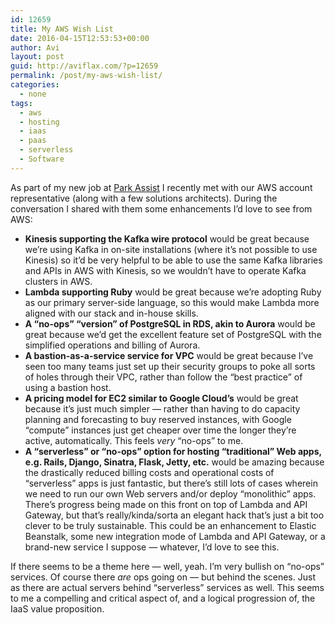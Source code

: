 ```yaml
---
id: 12659
title: My AWS Wish List
date: 2016-04-15T12:53:53+00:00
author: Avi
layout: post
guid: http://aviflax.com/?p=12659
permalink: /post/my-aws-wish-list/
categories:
  - none
tags:
  - aws
  - hosting
  - iaas
  - paas
  - serverless
  - Software
---
```

As part of my new job at [Park Assist](http://parkassist.com/) I recently met with our AWS account representative (along with a few solutions architects). During the conversation I shared with them some enhancements I’d love to see from AWS:

  * **Kinesis supporting the Kafka wire protocol** would be great because we’re using Kafka in on-site installations (where it’s not possible to use Kinesis) so it’d be very helpful to be able to use the same Kafka libraries and APIs in AWS with Kinesis, so we wouldn’t have to operate Kafka clusters in AWS.
  * **Lambda supporting Ruby** would be great because we’re adopting Ruby as our primary server-side language, so this would make Lambda more aligned with our stack and in-house skills.
  * **A “no-ops” “version” of PostgreSQL in RDS, akin to Aurora** would be great because we’d get the excellent feature set of PostgreSQL with the simplified operations and billing of Aurora.
  * **A bastion-as-a-service service for VPC** would be great because I’ve seen too many teams just set up their security groups to poke all sorts of holes through their VPC, rather than follow the “best practice” of using a bastion host.
  * **A pricing model for EC2 similar to Google Cloud’s** would be great because it’s just much simpler — rather than having to do capacity planning and forecasting to buy reserved instances, with Google “compute” instances just get cheaper over time the longer they’re active, automatically. This feels _very_ “no-ops” to me.
  * **A “serverless” or “no-ops” option for hosting “traditional” Web apps, e.g. Rails, Django, Sinatra, Flask, Jetty, etc.** would be amazing because the drastically reduced billing costs and operational costs of “serverless” apps is just fantastic, but there’s still lots of cases wherein we need to run our own Web servers and/or deploy “monolithic” apps. There’s progress being made on this front on top of Lambda and API Gateway, but that’s really/kinda/sorta an elegant hack that’s just a bit too clever to be truly sustainable. This could be an enhancement to Elastic Beanstalk, some new integration mode of Lambda and API Gateway, or a brand-new service I suppose — whatever, I’d love to see this.

If there seems to be a theme here — well, yeah. I’m very bullish on “no-ops” services. Of course there _are_ ops going on — but behind the scenes. Just as there are actual servers behind “serverless” services as well. This seems to me a compelling and critical aspect of, and a logical progression of, the IaaS value proposition.
